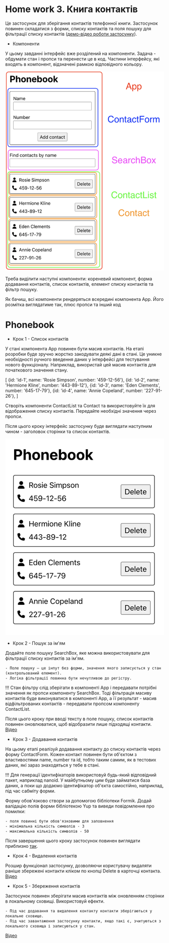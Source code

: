 # Home work 3. Книга контактів

Це застосунок для зберігання контактів телефонної книги. Застосунок повинен складатися з форми, списку контактів та поля пошуку для фільтрації списку контактів ([демо-відео роботи застосунку](https://youtu.be/ZZCYEl2Yc7U)).

- Компоненти

У цьому завданні інтерфейс вже розділений на компоненти. Задача - обдумати стан і пропси та перенести це в код. Частини інтерфейсу, які входять в компонент, відзначені рамкою відповідного кольору.

![ компоненти](/src/assets/hw-react-components-picture.png)

Треба виділити наступні компоненти: кореневий компонент, форма додавання контактів, список контактів, елемент списку контактів та фільтр пошуку.

Як бачиш, всі компоненти рендеряться всередині компонента App. Його розмітка виглядатиме так, плюс пропси та інший код

<div>
  <h1>Phonebook</h1>
  <ContactForm />
  <SearchBox />
  <ContactList />
</div>

- Крок 1 - Список контактів

У стані компонента App повинен бути масив контактів. На етапі розробки буде зручно жорстко закодувати деякі дані в стані. Це уникне необхідності ручного введення даних у інтерфейсі для тестування нового функціоналу. Наприклад, використай цей масив контактів для початкового значення стану.

[
{id: 'id-1', name: 'Rosie Simpson', number: '459-12-56'},
{id: 'id-2', name: 'Hermione Kline', number: '443-89-12'},
{id: 'id-3', name: 'Eden Clements', number: '645-17-79'},
{id: 'id-4', name: 'Annie Copeland', number: '227-91-26'},
]

Створіть компоненти ContactList та Contact та використовуйте їх для відображення списку контактів. Передайте необхідні значення через пропси.

Після цього кроку інтерфейс застосунку буде виглядати наступним чином - заголовок сторінки та список контактів.

![phonebook](/src/assets/hw-react-phonebook-picture.png)

- Крок 2 - Пошук за ім'ям

Додайте поле пошуку SearchBox, яке можна використовувати для фільтрації списку контактів за ім'ям.

    - Поле пошуку – це інпут без форми, значення якого записується у стан (контрольований елемент).
    - Логіка фільтрації повинна бути нечутливою до регістру.

!!! Стан фільтру слід зберігати в компоненті App і передавати потрібні значення як пропси компоненту SearchBox. Тоді фільтрація масиву контактів буде виконуватися в компоненті App, а її результат - масив відфільтрованих контактів - передавати пропсом компоненту ContactList.

Після цього кроку при вводі тексту в поле пошуку, список контактів повинен оновлюватися, щоб відобразити лише підходящі контакти. [Відео](https://youtu.be/DtzimoNHUzQ)

- Крок 3 - Додавання контактів

На цьому етапі реалізуй додавання контакту до списку контактів через форму ContactForm. Кожен контакт повинен бути об'єктом з властивостями name, number та id, тобто таким самим, як в тестових даних, які зараз знаходяться у тебе в стані.

!!! Для генерації ідентифікаторів використовуй будь-який відповідний пакет, наприклад nanoid. У майбутньому цим буде займатися база даних, а поки що додаємо ідентифікатор об'єкта самостійно, наприклад, під час сабміту форми.

Форму обов'язково створи за допомогою бібліотеки Formik. Додай валідацію полів форми бібліотекою Yup та виведи повідомлення про помилки:

    - поля повинні бути обов'язковими для заповнення
    - мінімальна кількість символів - 3
    - максимальна кількість символів - 50

Після завершення цього кроку застосунок повинен виглядати приблизно [так](https://youtu.be/GDIcmgB0QaE).

- Крок 4 - Видалення контактів

Розшир функціонал застосунку, дозволяючи користувачу видаляти раніше збережені контакти кліком по кнопці Delete в карточці контакта. [Відео](https://youtu.be/oFmrtzhgoqk)

- Крок 5 - Збереження контактів

Застосунок повинен зберігати масив контактів між оновленням сторінки в локальному сховищі. Використовуй ефекти.

    - Під час додавання та видалення контакту контакти зберігаються у локальне сховище.
    - Під час завантаження застосунку контакти, якщо такі є, зчитуються з локального сховища і записуються у стан.

[Відео](https://youtu.be/TgAc8ZtufZ8)
